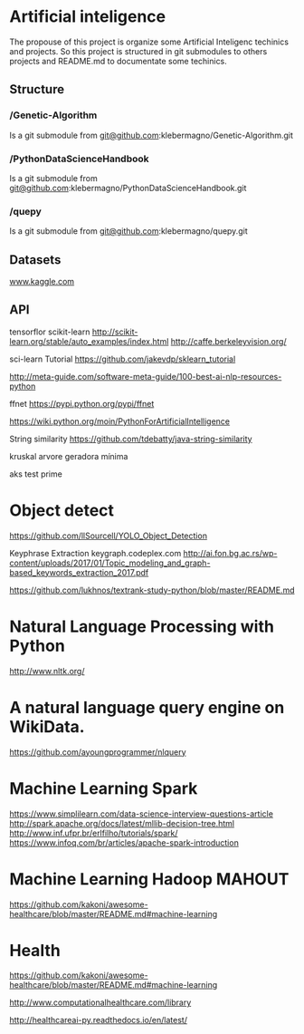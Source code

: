 # Artificial inteligence

The propouse of this project is organize some Artificial Inteligenc techinics and projects.
So this project is structured in git submodules to others projects and README.md to documentate some techinics.

## Structure

### /Genetic-Algorithm
Is a git submodule from git@github.com:klebermagno/Genetic-Algorithm.git

### /PythonDataScienceHandbook
Is a git submodule from git@github.com:klebermagno/PythonDataScienceHandbook.git

### /quepy
Is a git submodule from git@github.com:klebermagno/quepy.git

 
## Datasets
www.kaggle.com

## API
tensorflor
scikit-learn    http://scikit-learn.org/stable/auto_examples/index.html
http://caffe.berkeleyvision.org/

sci-learn Tutorial
https://github.com/jakevdp/sklearn_tutorial

http://meta-guide.com/software-meta-guide/100-best-ai-nlp-resources-python


ffnet
https://pypi.python.org/pypi/ffnet


https://wiki.python.org/moin/PythonForArtificialIntelligence

String similarity
https://github.com/tdebatty/java-string-similarity

kruskal arvore geradora mínima 

aks test prime

# Object detect
https://github.com/llSourcell/YOLO_Object_Detection

Keyphrase Extraction 
keygraph.codeplex.com
http://ai.fon.bg.ac.rs/wp-content/uploads/2017/01/Topic_modeling_and_graph-based_keywords_extraction_2017.pdf


https://github.com/lukhnos/textrank-study-python/blob/master/README.md

# Natural Language Processing with Python
http://www.nltk.org/


# A natural language query engine on WikiData.

https://github.com/ayoungprogrammer/nlquery

# Machine Learning Spark

https://www.simplilearn.com/data-science-interview-questions-article
http://spark.apache.org/docs/latest/mllib-decision-tree.html
http://www.inf.ufpr.br/erlfilho/tutorials/spark/
https://www.infoq.com/br/articles/apache-spark-introduction


# Machine Learning Hadoop MAHOUT 


https://github.com/kakoni/awesome-healthcare/blob/master/README.md#machine-learning

# Health

https://github.com/kakoni/awesome-healthcare/blob/master/README.md#machine-learning

http://www.computationalhealthcare.com/library

http://healthcareai-py.readthedocs.io/en/latest/

